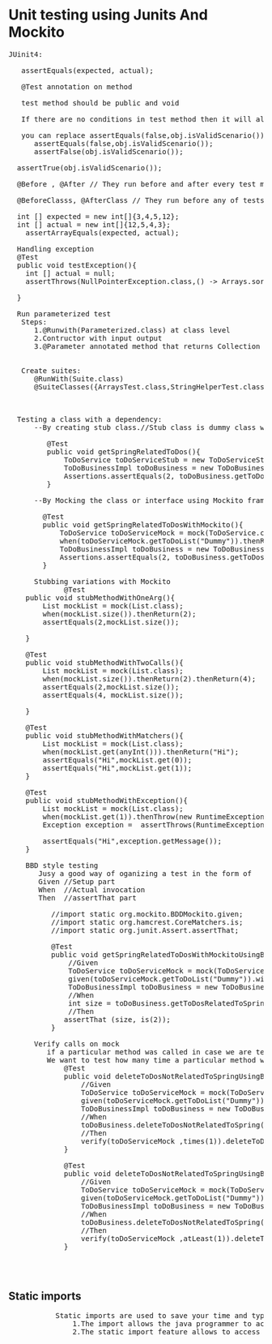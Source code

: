 # Unit testing using Junits And Mockito
<pre>
JUinit4:

   assertEquals(expected, actual);
   
   @Test annotation on method
   
   test method should be public and void
   
   If there are no conditions in test method then it will always pass.No failure = success
   
   you can replace assertEquals(false,obj.isValidScenario()); to assertFalse(obj.isValidScenario());
      assertEquals(false,obj.isValidScenario());
      assertFalse(obj.isValidScenario());
      
  assertTrue(obj.isValidScenario());
  
  @Before , @After // They run before and after every test method respectively.
  
  @BeforeClasss, @AfterClass // They run before any of tests is run and after all tests have been run respectvely
  
  int [] expected = new int[]{3,4,5,12};
  int [] actual = new int[]{12,5,4,3};
    assertArrayEquals(expected, actual);
    
  Handling exception
  @Test
  public void testException(){
    int [] actual = null;
    assertThrows(NullPointerException.class,() -> Arrays.sort(actual));
    
  }  
  
  Run parameterized test
   Steps:
      1.@Runwith(Parameterized.class) at class level
      2.Contructor with input output
      3.@Parameter annotated method that returns Collection<String []>

  
   Create suites:
      @RunWith(Suite.class)
      @SuiteClasses({ArraysTest.class,StringHelperTest.class})

 
  
  Testing a class with a dependency:
      --By creating stub class.//Stub class is dummy class which fakes real class
         
         @Test
         public void getSpringRelatedToDos(){
             ToDoService toDoServiceStub = new ToDoServiceStub();
             ToDoBusinessImpl toDoBusiness = new ToDoBusinessImpl(toDoServiceStub);
             Assertions.assertEquals(2, toDoBusiness.getToDosRelatedToSpring("Dummy").size());
         }
         
      --By Mocking the class or interface using Mockito framework
        
        @Test
        public void getSpringRelatedToDosWithMockito(){
            ToDoService toDoServiceMock = mock(ToDoService.class);
            when(toDoServiceMock.getToDoList("Dummy")).thenReturn(List.of("Spring is awesome","Welcome to Spring boot","Dance lessons"));
            ToDoBusinessImpl toDoBusiness = new ToDoBusinessImpl(toDoServiceMock);
            Assertions.assertEquals(2, toDoBusiness.getToDosRelatedToSpring("Dummy").size());
        }
        
      Stubbing variations with Mockito
             @Test
    public void stubMethodWithOneArg(){
        List<Integer> mockList = mock(List.class);
        when(mockList.size()).thenReturn(2);
        assertEquals(2,mockList.size());

    }

    @Test
    public void stubMethodWithTwoCalls(){
        List<Integer> mockList = mock(List.class);
        when(mockList.size()).thenReturn(2).thenReturn(4);
        assertEquals(2,mockList.size());
        assertEquals(4, mockList.size());

    }

    @Test
    public void stubMethodWithMatchers(){
        List<String> mockList = mock(List.class);
        when(mockList.get(anyInt())).thenReturn("Hi");
        assertEquals("Hi",mockList.get(0));
        assertEquals("Hi",mockList.get(1));
    }

    @Test
    public void stubMethodWithException(){
        List<String> mockList = mock(List.class);
        when(mockList.get(1)).thenThrow(new RuntimeException("Hi"));
        Exception exception =  assertThrows(RuntimeException.class,() -> mockList.get(1));

        assertEquals("Hi",exception.getMessage());
    }
    
    BBD style testing
       Jusy a good way of oganizing a test in the form of
       Given //Setup part
       When  //Actual invocation
       Then  //assertThat part
       
          //import static org.mockito.BDDMockito.given;
          //import static org.hamcrest.CoreMatchers.is;
          //import static org.junit.Assert.assertThat;
          
          @Test
          public void getSpringRelatedToDosWithMockitoUsingBDD(){
              //Given
              ToDoService toDoServiceMock = mock(ToDoService.class);
              given(toDoServiceMock.getToDoList("Dummy")).willReturn(List.of("Spring is awesome","Welcome to Spring boot","Dance lessons"));
              ToDoBusinessImpl toDoBusiness = new ToDoBusinessImpl(toDoServiceMock);
              //When
              int size = toDoBusiness.getToDosRelatedToSpring("Dummy").size();
              //Then
             assertThat (size, is(2));
          }
          
      Verify calls on mock
         if a particular method was called in case we are testing a void method.
         We want to test how many time a particular method was called inside that void method.
             @Test
             public void deleteToDosNotRelatedToSpringUsingBDD(){
                 //Given
                 ToDoService toDoServiceMock = mock(ToDoService.class);
                 given(toDoServiceMock.getToDoList("Dummy")).willReturn(List.of("Spring is awesome","Welcome to Spring boot","Dance lessons"));
                 ToDoBusinessImpl toDoBusiness = new ToDoBusinessImpl(toDoServiceMock);
                 //When
                 toDoBusiness.deleteToDosNotRelatedToSpring("Dummy");
                 //Then
                 verify(toDoServiceMock ,times(1)).deleteToDo("Dance lessons");
             }

             @Test
             public void deleteToDosNotRelatedToSpringUsingBDD_Atleast(){
                 //Given
                 ToDoService toDoServiceMock = mock(ToDoService.class);
                 given(toDoServiceMock.getToDoList("Dummy")).willReturn(List.of("Spring is awesome","Welcome to Spring boot","Dance lessons"));
                 ToDoBusinessImpl toDoBusiness = new ToDoBusinessImpl(toDoServiceMock);
                 //When
                 toDoBusiness.deleteToDosNotRelatedToSpring("Dummy");
                 //Then
                 verify(toDoServiceMock ,atLeast(1)).deleteToDo("Dance lessons");
             }
         
         

</pre>  
 
  ## Static imports
  <pre>
           Static imports are used to save your time and typing. If you hate to type same thing again and again then you may find such imports interesting.
               1.The import allows the java programmer to access classes of a package without package qualification.
               2.The static import feature allows to access the static members of a class without the class qualification.
  </pre>
        

